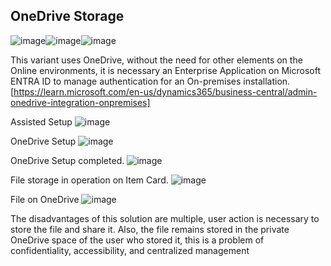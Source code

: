 ## OneDrive Storage
![image](https://github.com/user-attachments/assets/3e179ce1-a8b5-49ab-9908-e39cf4a969bb)![image](https://github.com/user-attachments/assets/c8ec9dae-459f-4702-99ba-9d8cbfa86cb1)![image](https://github.com/user-attachments/assets/24f8d1cb-00dd-470b-82fa-787e061e7937)

This variant uses OneDrive, without the need for other elements on the Online environments, it is necessary an Enterprise Application on Microsoft ENTRA ID to manage authentication for an On-premises installation.
[https://learn.microsoft.com/en-us/dynamics365/business-central/admin-onedrive-integration-onpremises]


Assisted Setup
![image](https://github.com/user-attachments/assets/9d69f494-d85d-40b3-bef9-284f5f866402)

OneDrive Setup
![image](https://github.com/user-attachments/assets/fa380ace-f9c5-4402-b125-3e42186e2a68)

OneDrive Setup completed.
![image](https://github.com/user-attachments/assets/5712cd32-9e4f-4952-aa89-f599ba2fe9b7)

File storage in operation on Item Card.
![image](https://github.com/user-attachments/assets/2babbe32-389a-4f66-858d-bf229aba0547)

File on OneDrive
![image](https://github.com/user-attachments/assets/cc315fba-76f9-430b-9727-b99ce4806204)

The disadvantages of this solution are multiple, user action is necessary to store the file and share it. Also, the file remains stored in the private OneDrive space of the user who stored it, this is a problem of confidentiality, accessibility, and centralized management


